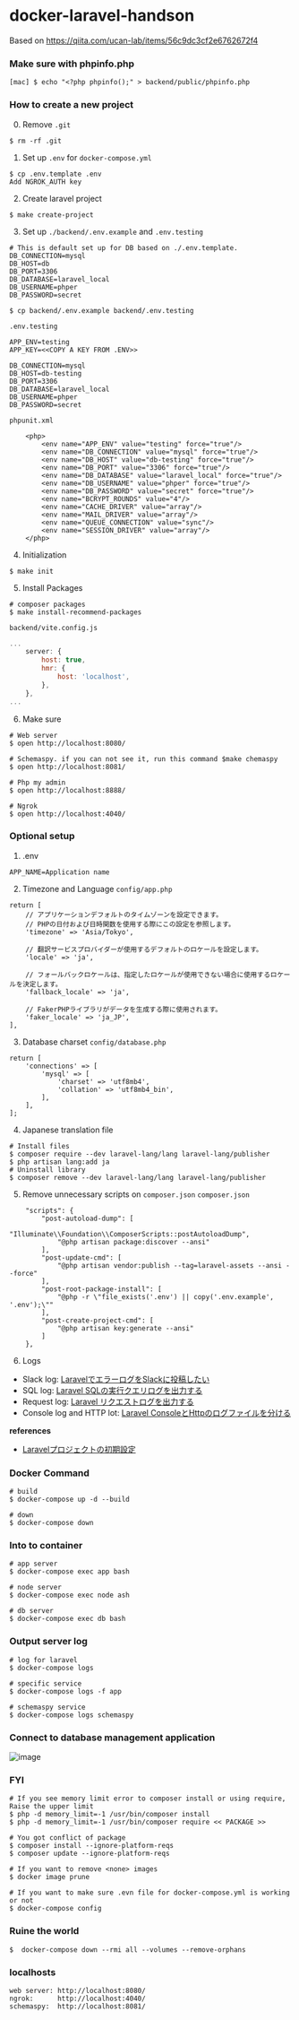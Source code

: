 # docker-laravel-handson
Based on https://qiita.com/ucan-lab/items/56c9dc3cf2e6762672f4

### Make sure with phpinfo.php
```
[mac] $ echo "<?php phpinfo();" > backend/public/phpinfo.php
```

### How to create a new project
0. Remove `.git`
```
$ rm -rf .git
```

1. Set up `.env` for `docker-compose.yml`
```
$ cp .env.template .env
Add NGROK_AUTH key
```

2. Create laravel project
```
$ make create-project
```

3. Set up `./backend/.env.example` and `.env.testing`
```
# This is default set up for DB based on ./.env.template.
DB_CONNECTION=mysql
DB_HOST=db
DB_PORT=3306
DB_DATABASE=laravel_local
DB_USERNAME=phper
DB_PASSWORD=secret
```

```
$ cp backend/.env.example backend/.env.testing
```
`.env.testing`
```
APP_ENV=testing
APP_KEY=<<COPY A KEY FROM .ENV>>

DB_CONNECTION=mysql
DB_HOST=db-testing
DB_PORT=3306
DB_DATABASE=laravel_local
DB_USERNAME=phper
DB_PASSWORD=secret
```
`phpunit.xml`
```
    <php>
        <env name="APP_ENV" value="testing" force="true"/>
        <env name="DB_CONNECTION" value="mysql" force="true"/>
        <env name="DB_HOST" value="db-testing" force="true"/>
        <env name="DB_PORT" value="3306" force="true"/>
        <env name="DB_DATABASE" value="laravel_local" force="true"/>
        <env name="DB_USERNAME" value="phper" force="true"/>
        <env name="DB_PASSWORD" value="secret" force="true"/>
        <env name="BCRYPT_ROUNDS" value="4"/>
        <env name="CACHE_DRIVER" value="array"/>
        <env name="MAIL_DRIVER" value="array"/>
        <env name="QUEUE_CONNECTION" value="sync"/>
        <env name="SESSION_DRIVER" value="array"/>
    </php>
```


4. Initialization
```
$ make init
```

5. Install Packages
```
# composer packages
$ make install-recommend-packages
```

`backend/vite.config.js`
```js:backend/vite.config.js
...
    server: {
        host: true,
        hmr: {
            host: 'localhost',
        },
    },
...
```

6. Make sure
```
# Web server
$ open http://localhost:8080/

# Schemaspy. if you can not see it, run this command $make chemaspy
$ open http://localhost:8081/

# Php my admin
$ open http://localhost:8888/

# Ngrok
$ open http://localhost:4040/
```

### Optional setup
1. .env
```
APP_NAME=Application name
```

2. Timezone and Language
`config/app.php`
```
return [
    // アプリケーションデフォルトのタイムゾーンを設定できます。
    // PHPの日付および日時関数を使用する際にこの設定を参照します。
    'timezone' => 'Asia/Tokyo',

    // 翻訳サービスプロバイダーが使用するデフォルトのロケールを設定します。
    'locale' => 'ja',

    // フォールバックロケールは、指定したロケールが使用できない場合に使用するロケールを決定します。
    'fallback_locale' => 'ja',

    // FakerPHPライブラリがデータを生成する際に使用されます。
    'faker_locale' => 'ja_JP',
],
```

3. Database charset
`config/database.php`
```
return [
    'connections' => [
        'mysql' => [
            'charset' => 'utf8mb4',
            'collation' => 'utf8mb4_bin',
        ],
    ],
];
```

4. Japanese translation file
```
# Install files
$ composer require --dev laravel-lang/lang laravel-lang/publisher
$ php artisan lang:add ja
# Uninstall library
$ composer remove --dev laravel-lang/lang laravel-lang/publisher
```

5. Remove unnecessary scripts on `composer.json`
`composer.json`
```
    "scripts": {
        "post-autoload-dump": [
            "Illuminate\\Foundation\\ComposerScripts::postAutoloadDump",
            "@php artisan package:discover --ansi"
        ],
        "post-update-cmd": [
            "@php artisan vendor:publish --tag=laravel-assets --ansi --force"
        ],
        "post-root-package-install": [
            "@php -r \"file_exists('.env') || copy('.env.example', '.env');\""
        ],
        "post-create-project-cmd": [
            "@php artisan key:generate --ansi"
        ]
    },
```

6. Logs
- Slack log: [LaravelでエラーログをSlackに投稿したい](https://qiita.com/shihori_23/items/4f6d37c2c2c546909159)
- SQL log: [Laravel SQLの実行クエリログを出力する](https://qiita.com/ucan-lab/items/753cb9d3e4ceeb245341)
- Request log: [Laravel リクエストログを出力する](https://qiita.com/ucan-lab/items/bfd15b096a916f811468)
- Console log and HTTP lot: [Laravel ConsoleとHttpのログファイルを分ける](https://qiita.com/ucan-lab/items/4dd7b5f7a3eb57a3ef1f)


**references**
- [Laravelプロジェクトの初期設定](https://qiita.com/ucan-lab/items/8eab84e37421f907dea0)


### Docker Command
```
# build
$ docker-compose up -d --build

# down
$ docker-compose down
```

### Into to container
```
# app server
$ docker-compose exec app bash

# node server
$ docker-compose exec node ash

# db server
$ docker-compose exec db bash
```

### Output server log
```
# log for laravel
$ docker-compose logs

# specific service
$ docker-compose logs -f app

# schemaspy service
$ docker-compose logs schemaspy
```


### Connect to database management application
![image](https://user-images.githubusercontent.com/20104403/114467672-3b724680-9c25-11eb-97e3-b868b9c0cf09.png)

### FYI
```
# If you see memory limit error to composer install or using require, Raise the upper limit
$ php -d memory_limit=-1 /usr/bin/composer install
$ php -d memory_limit=-1 /usr/bin/composer require << PACKAGE >>

# You got conflict of package
$ composer install --ignore-platform-reqs
$ composer update --ignore-platform-reqs

# If you want to remove <none> images
$ docker image prune

# If you want to make sure .evn file for docker-compose.yml is working or not
$ docker-compose config
```

### Ruine the world
```
$  docker-compose down --rmi all --volumes --remove-orphans 
```

### localhosts
```
web server: http://localhost:8080/
ngrok:      http://localhost:4040/
schemaspy:  http://localhost:8081/
```
